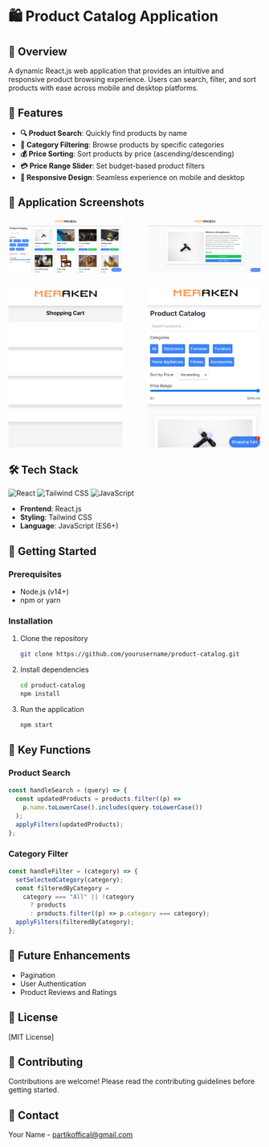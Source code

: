 # 🛍️ Product Catalog Application

## 📝 Overview

A dynamic React.js web application that provides an intuitive and responsive product browsing experience. Users can search, filter, and sort products with ease across mobile and desktop platforms.

## 🚀 Features

- **🔍 Product Search**: Quickly find products by name
- **📂 Category Filtering**: Browse products by specific categories
- **💰 Price Sorting**: Sort products by price (ascending/descending)
- **💳 Price Range Slider**: Set budget-based product filters
- **📱 Responsive Design**: Seamless experience on mobile and desktop

## 📸 Application Screenshots

<div style="display: flex; justify-content: space-between; margin-bottom: 20px;">
  <img src="images/Home.png" alt="Desktop Home View" width="45%" style="object-fit: cover;">
  <img src="images/Product_Details.png" alt="Product Details" width="45%" style="object-fit: cover;">
</div>

<div style="display: flex; justify-content: space-between; margin-bottom: 20px;">
  <img src="images/Cart.png" alt="Cart View" width="45%" style="object-fit: cover;">
  <img src="images/Mobile.png" alt="Mobile View" width="45%" style="object-fit: cover;">
</div>

## 🛠️ Tech Stack

![React](https://img.shields.io/badge/React-61DAFB?style=for-the-badge&logo=react&logoColor=white)
![Tailwind CSS](https://img.shields.io/badge/Tailwind_CSS-38B2AC?style=for-the-badge&logo=tailwind-css&logoColor=white)
![JavaScript](https://img.shields.io/badge/JavaScript-F7DF1E?style=for-the-badge&logo=javascript&logoColor=black)

- **Frontend**: React.js
- **Styling**: Tailwind CSS
- **Language**: JavaScript (ES6+)

## 🔧 Getting Started

### Prerequisites

- Node.js (v14+)
- npm or yarn

### Installation

1. Clone the repository
   ```bash
   git clone https://github.com/yourusername/product-catalog.git
   ```

2. Install dependencies
   ```bash
   cd product-catalog
   npm install
   ```

3. Run the application
   ```bash
   npm start
   ```

## 🌟 Key Functions

### Product Search
```javascript
const handleSearch = (query) => {
  const updatedProducts = products.filter((p) =>
    p.name.toLowerCase().includes(query.toLowerCase())
  );
  applyFilters(updatedProducts);
};
```

### Category Filter
```javascript
const handleFilter = (category) => {
  setSelectedCategory(category);
  const filteredByCategory =
    category === "All" || !category
      ? products
      : products.filter((p) => p.category === category);
  applyFilters(filteredByCategory);
};
```

## 🚧 Future Enhancements

- Pagination
- User Authentication
- Product Reviews and Ratings

## 📄 License

[MIT License]

## 🤝 Contributing

Contributions are welcome! Please read the contributing guidelines before getting started.

## 👥 Contact

Your Name - partikoffical@gmail.com
